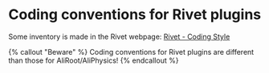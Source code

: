 # Coding conventions for Rivet plugins

Some inventory is made in the Rivet webpage: [Rivet - Coding Style](https://rivet.hepforge.org/trac/wiki/CodingStyleGuide)

{% callout "Beware" %}
Coding conventions for Rivet plugins are different than those for AliRoot/AliPhysics!
{% endcallout %}
